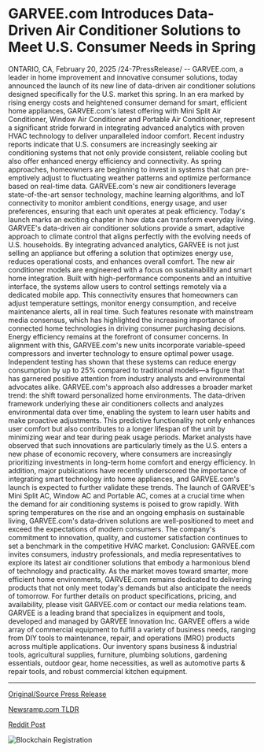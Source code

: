 # GARVEE.com Introduces Data-Driven Air Conditioner Solutions to Meet U.S. Consumer Needs in Spring

ONTARIO, CA, February 20, 2025 /24-7PressRelease/ -- GARVEE.com, a leader in home improvement and innovative consumer solutions, today announced the launch of its new line of data-driven air conditioner solutions designed specifically for the U.S. market this spring. In an era marked by rising energy costs and heightened consumer demand for smart, efficient home appliances, GARVEE.com's latest offering with Mini Split Air Conditioner, Window Air Conditioner and Portable Air Conditioner, represent a significant stride forward in integrating advanced analytics with proven HVAC technology to deliver unparalleled indoor comfort.  Recent industry reports indicate that U.S. consumers are increasingly seeking air conditioning systems that not only provide consistent, reliable cooling but also offer enhanced energy efficiency and connectivity. As spring approaches, homeowners are beginning to invest in systems that can pre-emptively adjust to fluctuating weather patterns and optimize performance based on real-time data. GARVEE.com's new air conditioners leverage state-of-the-art sensor technology, machine learning algorithms, and IoT connectivity to monitor ambient conditions, energy usage, and user preferences, ensuring that each unit operates at peak efficiency.  Today's launch marks an exciting chapter in how data can transform everyday living. GARVEE's data-driven air conditioner solutions provide a smart, adaptive approach to climate control that aligns perfectly with the evolving needs of U.S. households. By integrating advanced analytics, GARVEE is not just selling an appliance but offering a solution that optimizes energy use, reduces operational costs, and enhances overall comfort.  The new air conditioner models are engineered with a focus on sustainability and smart home integration. Built with high-performance components and an intuitive interface, the systems allow users to control settings remotely via a dedicated mobile app. This connectivity ensures that homeowners can adjust temperature settings, monitor energy consumption, and receive maintenance alerts, all in real time. Such features resonate with mainstream media consensus, which has highlighted the increasing importance of connected home technologies in driving consumer purchasing decisions.  Energy efficiency remains at the forefront of consumer concerns. In alignment with this, GARVEE.com's new units incorporate variable-speed compressors and inverter technology to ensure optimal power usage. Independent testing has shown that these systems can reduce energy consumption by up to 25% compared to traditional models—a figure that has garnered positive attention from industry analysts and environmental advocates alike.  GARVEE.com's approach also addresses a broader market trend: the shift toward personalized home environments. The data-driven framework underlying these air conditioners collects and analyzes environmental data over time, enabling the system to learn user habits and make proactive adjustments. This predictive functionality not only enhances user comfort but also contributes to a longer lifespan of the unit by minimizing wear and tear during peak usage periods.  Market analysts have observed that such innovations are particularly timely as the U.S. enters a new phase of economic recovery, where consumers are increasingly prioritizing investments in long-term home comfort and energy efficiency. In addition, major publications have recently underscored the importance of integrating smart technology into home appliances, and GARVEE.com's launch is expected to further validate these trends.  The launch of GARVEE's Mini Split AC, Window AC and Portable AC, comes at a crucial time when the demand for air conditioning systems is poised to grow rapidly. With spring temperatures on the rise and an ongoing emphasis on sustainable living, GARVEE.com's data-driven solutions are well-positioned to meet and exceed the expectations of modern consumers. The company's commitment to innovation, quality, and customer satisfaction continues to set a benchmark in the competitive HVAC market.  Conclusion: GARVEE.com invites consumers, industry professionals, and media representatives to explore its latest air conditioner solutions that embody a harmonious blend of technology and practicality. As the market moves toward smarter, more efficient home environments, GARVEE.com remains dedicated to delivering products that not only meet today's demands but also anticipate the needs of tomorrow. For further details on product specifications, pricing, and availability, please visit GARVEE.com or contact our media relations team.  GARVEE is a leading brand that specializes in equipment and tools, developed and managed by GARVEE lnnovation lnc. GARVEE offers a wide array of commercial equipment to fulfill a variety of business needs, ranging from DIY tools to maintenance, repair, and operations (MRO) products across multiple applications. Our inventory spans business & industrial tools, agricultural supplies, furniture, plumbing solutions, gardening essentials, outdoor gear, home necessities, as well as automotive parts & repair tools, and robust commercial kitchen equipment. 

---

[Original/Source Press Release](https://www.24-7pressrelease.com/press-release/519839/garveecom-introduces-data-driven-air-conditioner-solutions-to-meet-us-consumer-needs-in-spring)
                    

[Newsramp.com TLDR](https://newsramp.com/curated-news/garvee-com-introduces-data-driven-air-conditioners-for-smart-home-comfort/1ecb84f9fe1561c9cd5bd513e364297b) 

 



[Reddit Post](https://www.reddit.com/r/TravelAndLeisureNews/comments/1ittnhe/garveecom_introduces_datadriven_air_conditioners/) 



![Blockchain Registration](https://cdn.newsramp.app/24-7PressRelease/qrcode/252/20/wolfQz0H.webp)